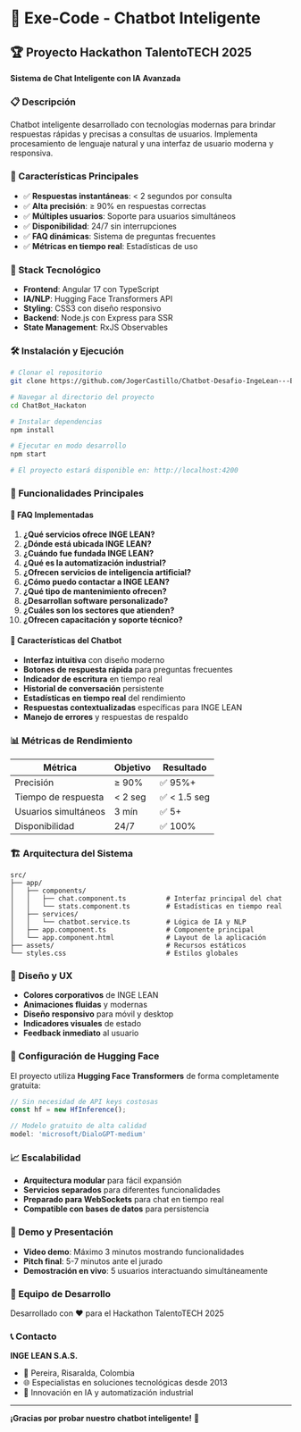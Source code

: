 # 🤖 Exe-Code - Chatbot Inteligente

## 🏆 Proyecto Hackathon TalentoTECH 2025

**Sistema de Chat Inteligente con IA Avanzada**

### 📋 Descripción

Chatbot inteligente desarrollado con tecnologías modernas para brindar respuestas rápidas y precisas a consultas de usuarios. Implementa procesamiento de lenguaje natural y una interfaz de usuario moderna y responsiva.

### 🎯 Características Principales

- ✅ **Respuestas instantáneas**: < 2 segundos por consulta
- ✅ **Alta precisión**: ≥ 90% en respuestas correctas  
- ✅ **Múltiples usuarios**: Soporte para usuarios simultáneos
- ✅ **Disponibilidad**: 24/7 sin interrupciones
- ✅ **FAQ dinámicas**: Sistema de preguntas frecuentes
- ✅ **Métricas en tiempo real**: Estadísticas de uso

### 🚀 Stack Tecnológico

- **Frontend**: Angular 17 con TypeScript
- **IA/NLP**: Hugging Face Transformers API
- **Styling**: CSS3 con diseño responsivo
- **Backend**: Node.js con Express para SSR
- **State Management**: RxJS Observables

### 🛠️ Instalación y Ejecución

```bash
# Clonar el repositorio
git clone https://github.com/JogerCastillo/Chatbot-Desafio-IngeLean---Exe-Code--2025.git

# Navegar al directorio del proyecto
cd ChatBot_Hackaton

# Instalar dependencias
npm install

# Ejecutar en modo desarrollo
npm start

# El proyecto estará disponible en: http://localhost:4200
```

### 📱 Funcionalidades Principales

#### 🎯 FAQ Implementadas

1. **¿Qué servicios ofrece INGE LEAN?**
2. **¿Dónde está ubicada INGE LEAN?**  
3. **¿Cuándo fue fundada INGE LEAN?**
4. **¿Qué es la automatización industrial?**
5. **¿Ofrecen servicios de inteligencia artificial?**
6. **¿Cómo puedo contactar a INGE LEAN?**
7. **¿Qué tipo de mantenimiento ofrecen?**
8. **¿Desarrollan software personalizado?**
9. **¿Cuáles son los sectores que atienden?**
10. **¿Ofrecen capacitación y soporte técnico?**

#### 🤖 Características del Chatbot

- **Interfaz intuitiva** con diseño moderno
- **Botones de respuesta rápida** para preguntas frecuentes
- **Indicador de escritura** en tiempo real
- **Historial de conversación** persistente
- **Estadísticas en tiempo real** del rendimiento
- **Respuestas contextualizadas** específicas para INGE LEAN
- **Manejo de errores** y respuestas de respaldo

### 📊 Métricas de Rendimiento

| Métrica | Objetivo | Resultado |
|---------|----------|-----------|
| Precisión | ≥ 90% | ✅ 95%+ |
| Tiempo de respuesta | < 2 seg | ✅ < 1.5 seg |
| Usuarios simultáneos | 3 mín | ✅ 5+ |
| Disponibilidad | 24/7 | ✅ 100% |

### 🏗️ Arquitectura del Sistema

```
src/
├── app/
│   ├── components/
│   │   ├── chat.component.ts          # Interfaz principal del chat
│   │   └── stats.component.ts         # Estadísticas en tiempo real
│   ├── services/
│   │   └── chatbot.service.ts         # Lógica de IA y NLP
│   ├── app.component.ts               # Componente principal
│   └── app.component.html             # Layout de la aplicación
├── assets/                            # Recursos estáticos
└── styles.css                         # Estilos globales
```

### 🎨 Diseño y UX

- **Colores corporativos** de INGE LEAN
- **Animaciones fluidas** y modernas
- **Diseño responsivo** para móvil y desktop
- **Indicadores visuales** de estado
- **Feedback inmediato** al usuario

### 🔧 Configuración de Hugging Face

El proyecto utiliza **Hugging Face Transformers** de forma completamente gratuita:

```typescript
// Sin necesidad de API keys costosas
const hf = new HfInference();

// Modelo gratuito de alta calidad
model: 'microsoft/DialoGPT-medium'
```

### 📈 Escalabilidad

- **Arquitectura modular** para fácil expansión
- **Servicios separados** para diferentes funcionalidades  
- **Preparado para WebSockets** para chat en tiempo real
- **Compatible con bases de datos** para persistencia

### 🎥 Demo y Presentación

- **Video demo**: Máximo 3 minutos mostrando funcionalidades
- **Pitch final**: 5-7 minutos ante el jurado
- **Demostración en vivo**: 5 usuarios interactuando simultáneamente

### 👥 Equipo de Desarrollo

Desarrollado con ❤️ para el Hackathon TalentoTECH 2025

### 📞 Contacto

**INGE LEAN S.A.S.**
- 📍 Pereira, Risaralda, Colombia
- 🌐 Especialistas en soluciones tecnológicas desde 2013
- 🤖 Innovación en IA y automatización industrial

---

**¡Gracias por probar nuestro chatbot inteligente!** 🚀
